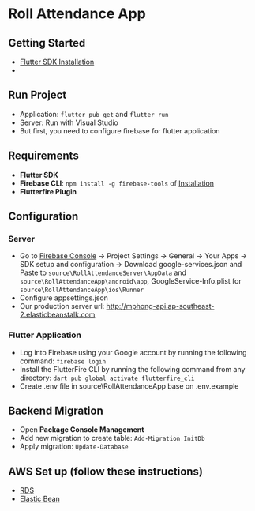 # Roll Attendance App

## Getting Started
- [Flutter SDK Installation](https://docs.flutter.dev/)
- 

## Run Project
- Application: `flutter pub get` and `flutter run`
- Server: Run with Visual Studio
- But first, you need to configure firebase for flutter application

## Requirements
- **Flutter SDK**
- **Firebase CLI**: `npm install -g firebase-tools` of [Installation](https://firebase.google.com/docs/cli#setup_update_cli)
- **Flutterfire Plugin**

## Configuration
### Server
- Go to [Firebase Console](https://console.firebase.google.com) -> Project Settings -> General ->  Your Apps -> SDK setup and configuration -> Download google-services.json and Paste to `source\RollAttendanceServer\AppData` and `source\RollAttendanceApp\android\app`, GoogleService-Info.plist for `source\RollAttendanceApp\ios\Runner`
- Configure appsettings.json
- Our production server url: http://mphong-api.ap-southeast-2.elasticbeanstalk.com

### Flutter Application
- Log into Firebase using your Google account by running the following command: `firebase login`
- Install the FlutterFire CLI by running the following command from any directory: `dart pub global activate flutterfire_cli`
- Create .env file in source\RollAttendanceApp base on .env.example

## Backend Migration
- Open **Package Console Management**
- Add new migration to create table: `Add-Migration InitDb`
- Apply migration: `Update-Database`

## AWS Set up (follow these instructions)
- [RDS](https://dev.to/aws-builders/deploy-sql-server-on-amazon-rds-a-step-by-step-guide-457e)
- [Elastic Bean](https://aws.amazon.com/blogs/dotnet/deploy-to-elastic-beanstalk-environment-with-github-actions/)

